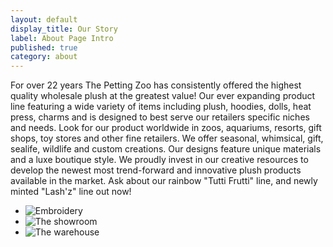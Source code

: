 ```yaml
---
layout: default
display_title: Our Story
label: About Page Intro
published: true
category: about
---
```

For over 22 years The Petting Zoo has consistently offered the highest quality wholesale plush at the greatest value! Our ever expanding product line featuring a wide variety of items including plush, hoodies, dolls, heat press, charms and is designed to best serve our retailers specific niches and needs. Look for our product worldwide in zoos, aquariums, resorts, gift shops, toy stores and other fine retailers. We offer seasonal, whimsical, gift, sealife, wildlife and custom creations. Our designs feature unique materials and a luxe boutique style. We proudly invest in our creative resources to develop the newest most trend-forward and innovative plush products available in the market. Ask about our rainbow "Tutti Frutti" line, and newly minted "Lash'z" line out now!

* ![Embroidery](http://pettingzoo-website.s3.amazonaws.com/about/embroidery.jpg)
* ![The showroom](http://pettingzoo-website.s3.amazonaws.com/about/showroom3.jpg)
* ![The warehouse](http://pettingzoo-website.s3.amazonaws.com/about/warehouse2.jpg)
